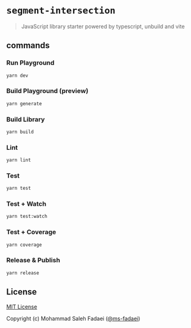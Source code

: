 # `segment-intersection`

> JavaScript library starter powered by typescript, unbuild and vite

## commands

### Run Playground

```bash
yarn dev
```

### Build Playground (preview)

```bash
yarn generate
```

### Build Library

```bash
yarn build
```

### Lint

```bash
yarn lint
```

### Test

```bash
yarn test
```

### Test + Watch

```bash
yarn test:watch
```

### Test + Coverage

```bash
yarn coverage
```

### Release & Publish

```bash
yarn release
```

## License

[MIT License](./LICENSE)

Copyright (c) Mohammad Saleh Fadaei ([@ms-fadaei](https://github.com/ms-fadaei))
